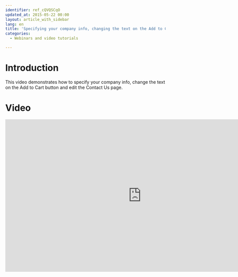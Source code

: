 ```yaml
---
identifier: ref_cQVQSCqO
updated_at: 2015-05-22 00:00
layout: article_with_sidebar
lang: en
title: 'Specifying your company info, changing the text on the Add to Cart button and editing the Contact Us page in X-Cart 5'
categories:
  - Webinars and video tutorials

---
```



# Introduction

This video demonstrates how to specify your company info, change the text on the Add to Cart button and edit the Contact Us page.

# Video

<iframe class="youtube-player" type="text/html" style="width: 853px; height: 480px" src="https://www.youtube.com/embed/p_NYvk3-hmQ" frameborder="0"></iframe>